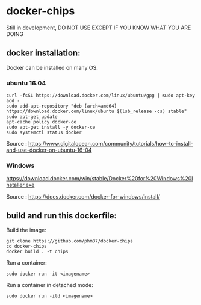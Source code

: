 # docker-chips

Still in development, DO NOT USE EXCEPT IF YOU KNOW WHAT YOU ARE DOING


## docker installation:

Docker can be installed on many OS.

### ubuntu 16.04


```shell
curl -fsSL https://download.docker.com/linux/ubuntu/gpg | sudo apt-key add -
sudo add-apt-repository "deb [arch=amd64] https://download.docker.com/linux/ubuntu $(lsb_release -cs) stable"
sudo apt-get update
apt-cache policy docker-ce
sudo apt-get install -y docker-ce
sudo systemctl status docker
```
Source : https://www.digitalocean.com/community/tutorials/how-to-install-and-use-docker-on-ubuntu-16-04

### Windows

https://download.docker.com/win/stable/Docker%20for%20Windows%20Installer.exe

Source : https://docs.docker.com/docker-for-windows/install/

## build and run this dockerfile:
Build the image:
```shell
git clone https://github.com/phm87/docker-chips
cd docker-chips
docker build . -t chips
```
Run a container:
```shell
sudo docker run -it <imagename>
```
Run a container in detached mode:
```shell
sudo docker run -itd <imagename>
```
